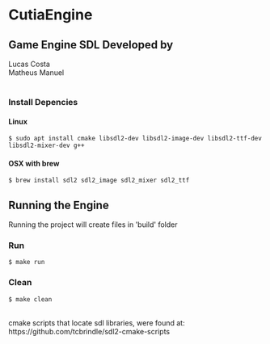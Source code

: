 # CutiaEngine
## Game Engine SDL Developed by
Lucas Costa <br>
Matheus Manuel <br>
<br>


### Install Depencies

#### Linux
```
$ sudo apt install cmake libsdl2-dev libsdl2-image-dev libsdl2-ttf-dev libsdl2-mixer-dev g++
```

#### OSX with brew
```
$ brew install sdl2 sdl2_image sdl2_mixer sdl2_ttf
```

## Running the Engine

Running the project will create files in 'build' folder
### Run

```
$ make run
```

### Clean
```
$ make clean
```


<br>
cmake scripts that locate sdl libraries, were found at: https://github.com/tcbrindle/sdl2-cmake-scripts